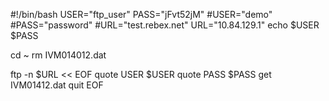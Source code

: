 #!/bin/bash
USER="ftp_user"
PASS="jFvt52jM"
#USER="demo"
#PASS="password"
#URL="test.rebex.net"
URL="10.84.129.1"
echo $USER $PASS

cd ~
rm IVM014012.dat

ftp -n $URL << EOF
quote USER $USER
quote PASS $PASS
get IVM01412.dat
quit
EOF
